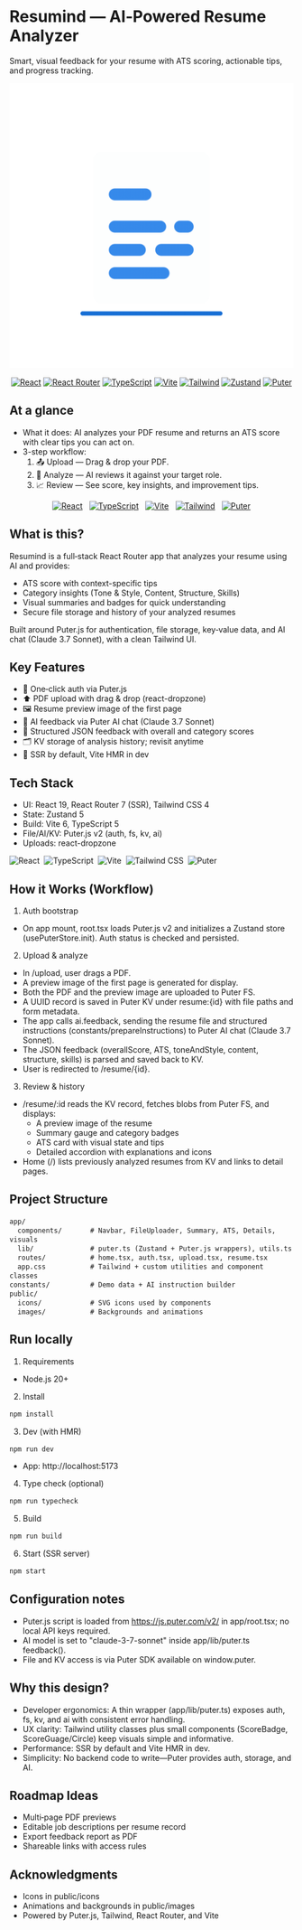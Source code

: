 # Resumind — AI‑Powered Resume Analyzer

Smart, visual feedback for your resume with ATS scoring, actionable tips, and progress tracking.

<p align="center">
  <img alt="resume scan animation" src="public/images/resume-scan.gif" width="680" />
</p>

<p align="center">
  <a href="https://react.dev"><img alt="React" src="https://img.shields.io/badge/React-19-61dafb?logo=react&logoColor=222&labelColor=fff"></a>
  <a href="https://reactrouter.com/"><img alt="React Router" src="https://img.shields.io/badge/React%20Router-7-CA4245?logo=reactrouter&logoColor=fff"></a>
  <a href="https://www.typescriptlang.org/"><img alt="TypeScript" src="https://img.shields.io/badge/TypeScript-5-3178C6?logo=typescript&logoColor=fff"></a>
  <a href="https://vitejs.dev/"><img alt="Vite" src="https://img.shields.io/badge/Vite-6-646CFF?logo=vite&logoColor=fff"></a>
  <a href="https://tailwindcss.com/"><img alt="Tailwind" src="https://img.shields.io/badge/Tailwind%20CSS-4-06B6D4?logo=tailwindcss&logoColor=fff"></a>
  <a href="https://zustand-demo.pmnd.rs/"><img alt="Zustand" src="https://img.shields.io/badge/Zustand-5-323232?logo=react&logoColor=fff"></a>
  <a href="https://puter.com/"><img alt="Puter" src="https://img.shields.io/badge/Puter.js-Cloud%20AI%20%26%20KV-7A5AF8?logo=icloud&logoColor=fff"></a>
</p>

## At a glance
- What it does: AI analyzes your PDF resume and returns an ATS score with clear tips you can act on.
- 3-step workflow:
  1. 📤 Upload — Drag & drop your PDF.
  2. 🧠 Analyze — AI reviews it against your target role.
  3. 📈 Review — See score, key insights, and improvement tips.

<p align="center">
  <a href="https://react.dev"><img alt="React" src="https://cdn.simpleicons.org/react/61DAFB" height="30"></a>&nbsp;&nbsp;
  <a href="https://www.typescriptlang.org/"><img alt="TypeScript" src="https://cdn.simpleicons.org/typescript/3178C6" height="30"></a>&nbsp;&nbsp;
  <a href="https://vitejs.dev/"><img alt="Vite" src="https://cdn.simpleicons.org/vite/646CFF" height="30"></a>&nbsp;&nbsp;
  <a href="https://tailwindcss.com/"><img alt="Tailwind" src="https://cdn.simpleicons.org/tailwindcss/06B6D4" height="30"></a>&nbsp;&nbsp;
  <a href="https://puter.com/"><img alt="Puter" src="https://cdn.simpleicons.org/icloud/7A5AF8" height="30"></a>
</p>

## What is this?
Resumind is a full‑stack React Router app that analyzes your resume using AI and provides:
- ATS score with context-specific tips
- Category insights (Tone & Style, Content, Structure, Skills)
- Visual summaries and badges for quick understanding
- Secure file storage and history of your analyzed resumes

Built around Puter.js for authentication, file storage, key‑value data, and AI chat (Claude 3.7 Sonnet), with a clean Tailwind UI.

## Key Features
- 🔐 One‑click auth via Puter.js
- ⬆️ PDF upload with drag & drop (react-dropzone)
- 🖼️ Resume preview image of the first page
- 🤖 AI feedback via Puter AI chat (Claude 3.7 Sonnet)
- 🧠 Structured JSON feedback with overall and category scores
- 🗂️ KV storage of analysis history; revisit anytime
- 🧭 SSR by default, Vite HMR in dev

## Tech Stack
- UI: React 19, React Router 7 (SSR), Tailwind CSS 4
- State: Zustand 5
- Build: Vite 6, TypeScript 5
- File/AI/KV: Puter.js v2 (auth, fs, kv, ai)
- Uploads: react-dropzone

<p>
  <img alt="React" src="https://cdn.simpleicons.org/react/61DAFB" height="26" />&nbsp;
  <img alt="TypeScript" src="https://cdn.simpleicons.org/typescript/3178C6" height="26" />&nbsp;
  <img alt="Vite" src="https://cdn.simpleicons.org/vite/646CFF" height="26" />&nbsp;
  <img alt="Tailwind CSS" src="https://cdn.simpleicons.org/tailwindcss/06B6D4" height="26" />&nbsp;
  <img alt="Puter" src="https://cdn.simpleicons.org/icloud/7A5AF8" height="26" />
</p>

## How it Works (Workflow)
1) Auth bootstrap
- On app mount, root.tsx loads Puter.js v2 and initializes a Zustand store (usePuterStore.init). Auth status is checked and persisted.

2) Upload & analyze
- In /upload, user drags a PDF.
- A preview image of the first page is generated for display.
- Both the PDF and the preview image are uploaded to Puter FS.
- A UUID record is saved in Puter KV under resume:{id} with file paths and form metadata.
- The app calls ai.feedback, sending the resume file and structured instructions (constants/prepareInstructions) to Puter AI chat (Claude 3.7 Sonnet).
- The JSON feedback (overallScore, ATS, toneAndStyle, content, structure, skills) is parsed and saved back to KV.
- User is redirected to /resume/{id}.

3) Review & history
- /resume/:id reads the KV record, fetches blobs from Puter FS, and displays:
  - A preview image of the resume
  - Summary gauge and category badges
  - ATS card with visual state and tips
  - Detailed accordion with explanations and icons
- Home (/) lists previously analyzed resumes from KV and links to detail pages.

## Project Structure
```
app/
  components/       # Navbar, FileUploader, Summary, ATS, Details, visuals
  lib/              # puter.ts (Zustand + Puter.js wrappers), utils.ts
  routes/           # home.tsx, auth.tsx, upload.tsx, resume.tsx
  app.css           # Tailwind + custom utilities and component classes
constants/          # Demo data + AI instruction builder
public/
  icons/            # SVG icons used by components
  images/           # Backgrounds and animations
```

## Run locally
1) Requirements
- Node.js 20+

2) Install
```bash
npm install
```

3) Dev (with HMR)
```bash
npm run dev
```
- App: http://localhost:5173

4) Type check (optional)
```bash
npm run typecheck
```

5) Build
```bash
npm run build
```

6) Start (SSR server)
```bash
npm start
```


## Configuration notes
- Puter.js script is loaded from https://js.puter.com/v2/ in app/root.tsx; no local API keys required.
- AI model is set to "claude-3-7-sonnet" inside app/lib/puter.ts feedback().
- File and KV access is via Puter SDK available on window.puter.

## Why this design?
- Developer ergonomics: A thin wrapper (app/lib/puter.ts) exposes auth, fs, kv, and ai with consistent error handling.
- UX clarity: Tailwind utility classes plus small components (ScoreBadge, ScoreGuage/Circle) keep visuals simple and informative.
- Performance: SSR by default and Vite HMR in dev.
- Simplicity: No backend code to write—Puter provides auth, storage, and AI.

## Roadmap Ideas
- Multi‑page PDF previews
- Editable job descriptions per resume record
- Export feedback report as PDF
- Shareable links with access rules

## Acknowledgments
- Icons in public/icons
- Animations and backgrounds in public/images
- Powered by Puter.js, Tailwind, React Router, and Vite

